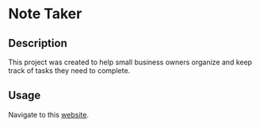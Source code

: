 # Note Taker

## Description

This project was created to help small business owners organize and keep track of tasks they need to complete.

## Usage

Navigate to this [website](https://jnc444xd.github.io/note-taker).
